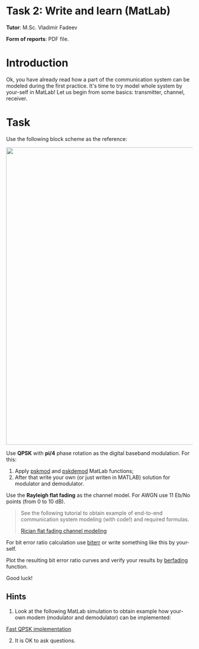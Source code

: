 # Task 2: Write and learn (MatLab)

**Tutor**: M.Sc. Vladimir Fadeev

**Form of reports**: PDF file.

# Introduction

Ok, you have already read how a part of the communication system can be modeled during the first practice. It's time to try model whole system by your-self in MatLab! Let us begin from some basics: transmitter, channel, receiver.

# Task

Use the following block scheme as the reference:

<img src="https://raw.githubusercontent.com/kirlf/CSP/master/MIMO/assets/test-model.png" width="800" />

Use **QPSK** with **pi/4** phase rotation as the digital baseband modulation. For this:
1. Apply [pskmod](https://www.mathworks.com/help/comm/ref/pskmod.html) and [pskdemod](https://www.mathworks.com/help/comm/ref/pskdemod.html) MatLab functions;
2. After that write your own (or just writen in MATLAB) solution for modulator and demodulator.

Use the **Rayleigh flat fading** as the channel model. For AWGN use 11 Eb/No points (from 0 to 10 dB).

> See the following tutorial to obtain example of end-to-end communication system modeling (with code!) and required formulas.
>
> [Rician flat fading channel modeling](https://nbviewer.jupyter.org/github/kirlf/CSP/blob/master/MIMO/RicianFlatFadingMATLAB.ipynb)

For bit error ratio calculation use [biterr](https://www.mathworks.com/help/comm/ref/biterr.html) or write something like this by your-self.

Plot the resulting bit error ratio curves and verify your results by [berfading](https://www.mathworks.com/help/comm/ref/berfading.html) function.  

Good luck!

## Hints

1. Look at the following MatLab simulation to obtain example how your-own modem (modulator and demodulator) can be implemented:

[Fast QPSK implementation](https://www.mathworks.com/matlabcentral/fileexchange/72860-fast-qpsk-implementation?s_tid=prof_contriblnk)

2. It is OK to ask questions.